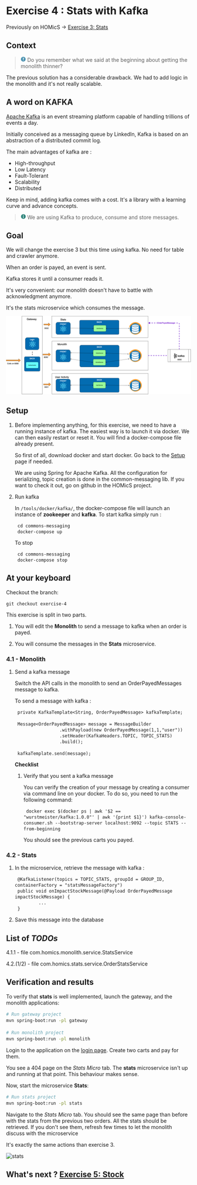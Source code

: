 # Exercise 4 : Stats with Kafka

Previously on HOMicS -> [Exercise 3: Stats](../user-guide/stats.md)

## Context

> ![question](../img/question.png) Do you remember what we said at the beginning about getting the monolith thinner?

The previous solution has a considerable drawback. We had to add logic in the monolith and it's not really scalable. 

## A word on KAFKA

[Apache Kafka](https://kafka.apache.org/) is an event streaming platform capable of handling trillions of events a day.

Initially conceived as a messaging queue by LinkedIn, Kafka is based on an abstraction of a distributed commit log.

The main advantages of kafka are :

- High-throughput
- Low Latency
- Fault-Tolerant
- Scalability
- Distributed

Keep in mind, adding kafka comes with a cost. It's a library with a learning curve and advance concepts.  

> ![info](../img/info.png) We are using Kafka to produce, consume and store messages.

## Goal 

We will change the exercise 3 but this time using kafka. No need for table and crawler anymore.

When an order is payed, an event is sent.
 
Kafka stores it until a consumer reads it.
 
It's very convenient: our monolith doesn't have to battle with acknowledgment anymore.

It's the stats microservice which consumes the message.

![stats-kafka](../img/stats-kafka.png)

## Setup

1. Before implementing anything, for this exercise, we need to have a running instance of kafka. The easiest way is to launch
it via docker. We can then easily restart or reset it. You will find a docker-compose file already present.

    So first of all, download docker and start docker. Go back to the [Setup](../setup.md) page if needed.

    We are using Spring for Apache Kafka. All the configuration for serializing, topic creation is done in the 
    common-messaging lib. If you want to check it out, go on github in the HOMicS project.

2. Run kafka
    
    In `/tools/docker/kafka/`, the docker-compose file will launch an instance of **zookeeper** and **kafka**.
    To start kafka simply run :

        cd commons-messaging
        docker-compose up
    
    To stop 
    
        cd commons-messaging
        docker-compose stop

## At your keyboard

Checkout the branch: 
        
    git checkout exercise-4

This exercise is split in two parts.

1. You will edit the **Monolith** to send a message to kafka when an order is payed.

2. You will consume the messages in the **Stats** microservice.

### 4.1 - Monolith

1. Send a kafka message

    Switch the API calls in the monolith to send an OrderPayedMessages message to kafka.
    
    To send a message with kafka :
        
        private KafkaTemplate<String, OrderPayedMessage> kafkaTemplate;
        
        Message<OrderPayedMessage> message = MessageBuilder
                        .withPayload(new OrderPayedMessage(1,1,"user"))
                        .setHeader(KafkaHeaders.TOPIC, TOPIC_STATS)
                        .build();
        
        kafkaTemplate.send(message);

    **Checklist** 
    
    1. Verify that you sent a kafka message

        You can verify the creation of your message by creating a consumer via command line on your docker. To do so, you need
        to run the following command:
    
            docker exec $(docker ps | awk '$2 == "wurstmeister/kafka:1.0.0"' | awk '{print $1}') kafka-console-consumer.sh --bootstrap-server localhost:9092 --topic STATS --from-beginning
    
        You should see the previous carts you payed.  

### 4.2 - Stats

1. In the microservice, retrieve the message with kafka :

        @KafkaListener(topics = TOPIC_STATS, groupId = GROUP_ID, containerFactory = "statsMessageFactory")
        public void onImpactStockMessage(@Payload OrderPayedMessage impactStockMessage) {
                ...
        }

2. Save this message into the database

## List of _TODOs_

4.1.1 - file com.homics.monolith.service.StatsService

4.2.(1/2) - file com.homics.stats.service.OrderStatsService

## Verification and results

To verify that **stats** is well implemented, launch the gateway, and the monolith applications:

```bash
# Run gateway project
mvn spring-boot:run -pl gateway

# Run monolith project
mvn spring-boot:run -pl monolith
```

Login to the application on the [login page](http://localhost:8080/login). Create two carts and pay for them.

You see a 404 page on the _Stats Micro_ tab. The **stats** microservice isn't up and running at that point. This behaviour
makes sense.

Now, start the microservice **Stats**:

````bash
# Run stats project
mvn spring-boot:run -pl stats
````

Navigate to the _Stats Micro_ tab. You should see the same page than before with the stats from the previous two orders.
All the stats should be retrieved. If you don't see them, refresh few times to let the monolith discuss with the microservice 

It's exactly the same actions than exercise 3.

![stats](../img/stats-micro.gif)

## What's next ? [Exercise 5: Stock](../user-guide/stock.md)
